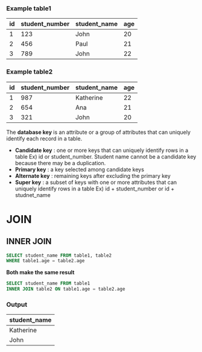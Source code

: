 ### Example table1
|id|student_number|student_name|age|
|---|---|---|---|
|1|123|John|20|
|2|456|Paul|21|
|3|789|John|22|

### Example table2
|id|student_number|student_name|age|
|---|---|---|---|
|1|987|Katherine|22|
|2|654|Ana|21|
|3|321|John|20|

The **database key** is an attribute or a group of attributes that can uniquely identify each record in a table.<br>

* **Candidate key** : one or more keys that can uniquely identify rows in a table
Ex) id or student_number. Student name cannot be a candidate key because there may be a duplication.
* **Primary key** : a key selected among candidate keys
* **Alternate key** : remaining keys after excluding the primary key
* **Super key** : a subset of keys with one or more attributes that can uniquely identify rows in a table
Ex) id + student_number or id + studnet_name

# JOIN
## INNER JOIN
~~~sql
SELECT student_name FROM table1, table2
WHERE table1.age = table2.age
~~~
**Both make the same result**
~~~sql
SELECT student_name FROM table1
INNER JOIN table2 ON table1.age = table2.age
~~~
### Output
|student_name|
|---|
|Katherine|
|John|
